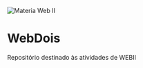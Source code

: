 ![Materia Web II](https://img.shields.io/static/v1.svg?style=flat-square&logo=git&label=WEB%20II&message=2019&color=F05032&labelColor=000)
# WebDois
Repositório destinado às atividades de WEBII
